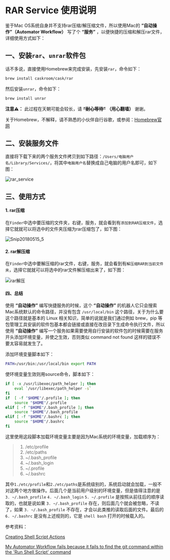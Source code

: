 # RAR Service 使用说明

鉴于Mac OS系统自身并不支持rar压缩/解压缩文件，所以使用Mac的 **“自动操作”（Automator Workflow）** 写了个 **“服务”** ，以便快捷的压缩和解压rar文件，详细使用方式如下：

## 一、安装`rar`、`unrar`软件包

话不多说，直接使用Homebrew来完成安装，先安装`rar`，命令如下：

```sh
brew install caskroom/cask/rar
```

然后安装`unrar`，命令如下：

```sh
brew install unrar
```

**注意⚠️：** 此过程在天朝可能会较长，请 **~~“耐心等待”~~** **（用心翻墙）** 谢谢。

关于Homebrew，不解释，请不熟悉的小伙伴自行谷歌，或参阅：[Homebrew官网](https://brew.sh/index_zh-cn)

## 二、安装服务文件

直接将下载下来的两个服务文件拷贝到如下路径：`/Users/电脑用户名/Library/Services/`，将其中`电脑用户名`替换成自己电脑的用户名即可，如下图：

![rar_service](http://onmw6wg88.bkt.clouddn.com/15263711527056.jpg)

## 三、使用方式

#### 1. rar压缩
在`Finder`中选中要压缩的文件夹，右键，服务，就会看到有`添加到RAR压缩文件`，选择它就就可以将选中的文件夹压缩为rar压缩包了，如下图：

![Snip20180515_5](http://onmw6wg88.bkt.clouddn.com/rar_press.png)

#### 2. rar解压缩

在`Finder`中选中要解压缩的rar文件，右键，服务，就会看到有`解压缩RAR到当前文件夹`，选择它就就可以将选中的rar文件解压缩出来了，如下图：

![rar解压](http://onmw6wg88.bkt.clouddn.com/15263708614915.jpg)

#### 四、总结

使用 **“自动操作”** 编写快捷服务的时候，这个 **“自动操作”** 的机器人它只会搜索Mac系统默认的命令路径，并没有包含 `/usr/local/bin` 这个路径，关于为什么要这个路径就是基本的 Linux 相关知识，简单的说就是我们通过例如 brew，pip 等包管理工具安装的软件包基本都会链接或直接在改目录下生成命令执行文件，所以使用 **“自动操作”** 编写一个服务如果需要使用自行安装的软件包的时候需要在服务开头添加环境变量，并使之生效，否则类似 command not found 这样的错误不要太容易就发生了。

添加环境变量脚本如下：

```sh
PATH=/usr/bin:/usr/local/bin export PATH
```

使环境变量生效则用source命令，脚本如下：

```sh
if [ -x /usr/libexec/path_helper ]; then
    eval `/usr/libexec/path_helper -s`
fi
if  [ -f "$HOME"/.profile ]; then
    source "$HOME"/.profile
elif [ -f "$HOME"/.bash_profile ]; then
    source "$HOME"/.bash_profile
elif [ -f "$HOME"/.bashrc ]; then
    source "$HOME"/.bashrc
fi
```

这里使用这段脚本加载环境变量主要是因为Mac系统的环境变量，加载顺序为：

> 1. /etc/profile 
> 2. /etc/paths 
> 3. ~/.bash_profile 
> 4. ~/.bash_login 
> 5. ~/.profile 
> 6. ~/.bashrc

其中`1./etc/profile`和`2./etc/paths`是系统级别的，系统启动就会加载，一般不对这两个地方做操作。后面几个是当前用户级别的环境变量，但是值得注意的是 `3. ~/.bash_profile` `4. ~/.bash_login` `5. ~/.profile` 是按照从前往后的顺序读取的，也就是说如果 `3. ~/.bash_profile` 存在，则后面几个就会被忽略，不读了，如果 `3. ~/.bash_profile` 不存在，才会以此类推的读取后面的文件。最后的 `6. ~/.bashrc` 是没有上述规则的，它是 `shell bash` 打开的时候载入的。

参考资料：

[Creating Shell Script Actions](https://developer.apple.com/library/content/documentation/AppleApplications/Conceptual/AutomatorConcepts/Articles/ShellScriptActions.html)

[My Automator Workflow fails because it fails to find the git command within the 'Run Shell Script' command](https://apple.stackexchange.com/questions/97502/my-automator-workflow-fails-because-it-fails-to-find-the-git-command-within-the)


